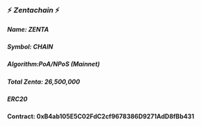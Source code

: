 ### :zap: *Zentachain* :zap:

##### *Name: ZENTA* 
##### *Symbol: CHAIN*
##### *Algorithm:PoA/NPoS* (Mainnet)
##### *Total Zenta: 26,500,000*
##### *ERC20*
#### Contract: 0xB4ab105E5C02FdC2cf9678386D9271AdD8fBb431
